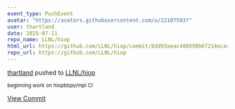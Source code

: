 ```yaml
---
event_type: PushEvent
avatar: "https://avatars.githubusercontent.com/u/22107593?"
user: thartland
date: 2025-07-11
repo_name: LLNL/hiop
html_url: https://github.com/LLNL/hiop/commit/8dd93aeac486690b67214ecaa8834777c8775e5e
repo_url: https://github.com/LLNL/hiop
---
```


<a href='https://github.com/thartland' target='_blank'>thartland</a> pushed to <a href='https://github.com/LLNL/hiop' target='_blank'>LLNL/hiop</a>

<small>beginning work on hiopbbpy/mpi CI</small>

<a href='https://github.com/LLNL/hiop/commit/8dd93aeac486690b67214ecaa8834777c8775e5e' target='_blank'>View Commit</a>